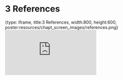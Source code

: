 # 3 References
 
{type: iframe, title:3 References, width:800, height:600, poster:resources/chapt_screen_images/references.png}
![](https://griffithlab.github.io/pVACtools_Intro_Course/no_toc/references.html)
 

 
